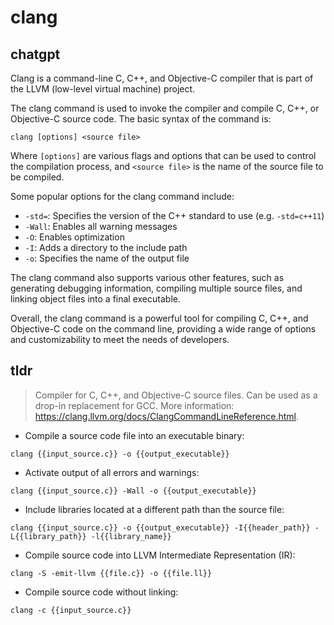 # clang 
## chatgpt 
Clang is a command-line C, C++, and Objective-C compiler that is part of the LLVM (low-level virtual machine) project. 

The clang command is used to invoke the compiler and compile C, C++, or Objective-C source code. The basic syntax of the command is:

`clang [options] <source file>`

Where `[options]` are various flags and options that can be used to control the compilation process, and `<source file>` is the name of the source file to be compiled.

Some popular options for the clang command include:

- `-std=`: Specifies the version of the C++ standard to use (e.g. `-std=c++11`)
- `-Wall`: Enables all warning messages
- `-O`: Enables optimization
- `-I`: Adds a directory to the include path
- `-o`: Specifies the name of the output file

The clang command also supports various other features, such as generating debugging information, compiling multiple source files, and linking object files into a final executable.

Overall, the clang command is a powerful tool for compiling C, C++, and Objective-C code on the command line, providing a wide range of options and customizability to meet the needs of developers. 

## tldr 
 
> Compiler for C, C++, and Objective-C source files. Can be used as a drop-in replacement for GCC.
> More information: <https://clang.llvm.org/docs/ClangCommandLineReference.html>.

- Compile a source code file into an executable binary:

`clang {{input_source.c}} -o {{output_executable}}`

- Activate output of all errors and warnings:

`clang {{input_source.c}} -Wall -o {{output_executable}}`

- Include libraries located at a different path than the source file:

`clang {{input_source.c}} -o {{output_executable}} -I{{header_path}} -L{{library_path}} -l{{library_name}}`

- Compile source code into LLVM Intermediate Representation (IR):

`clang -S -emit-llvm {{file.c}} -o {{file.ll}}`

- Compile source code without linking:

`clang -c {{input_source.c}}`

